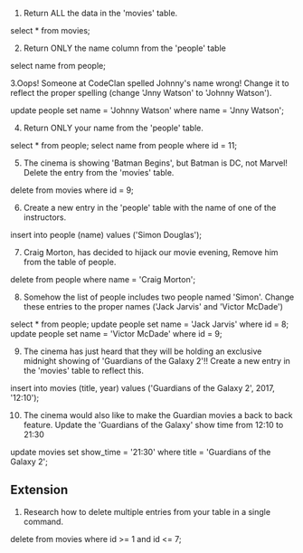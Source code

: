 1. Return ALL the data in the 'movies' table.


select * from movies;

2. Return ONLY the name column from the 'people' table


select name from people;

3.Oops! Someone at CodeClan spelled Johnny's name wrong! Change it to reflect the proper spelling (change 'Jnny Watson' to 'Johnny Watson').


update people set name = 'Johnny Watson' where name = 'Jnny Watson';

4. Return ONLY your name from the 'people' table.


select * from people;
select name from people where id = 11;

5. The cinema is showing 'Batman Begins', but Batman is DC, not Marvel! Delete the entry from the 'movies' table.


delete from movies where id = 9;

6. Create a new entry in the 'people' table with the name of one of the instructors.


insert into people (name) values ('Simon Douglas');

7. Craig Morton, has decided to hijack our movie evening, Remove him from the table of people.


delete from people where name = 'Craig Morton';

8. Somehow the list of people includes two people named 'Simon'. Change these entries to the proper names ('Jack Jarvis' and 'Victor McDade')


select * from people;
update people set name = 'Jack Jarvis' where id = 8;
update people set name = 'Victor McDade' where id = 9;

9. The cinema has just heard that they will be holding an exclusive midnight showing of 'Guardians of the Galaxy 2'!! Create a new entry in the 'movies' table to reflect this.


insert into movies (title, year) values ('Guardians of the Galaxy 2', 2017, '12:10');

10. The cinema would also like to make the Guardian movies a back to back feature. Update the 'Guardians of the Galaxy' show time from 12:10 to 21:30


update movies set show_time = '21:30' where title = 'Guardians of the Galaxy 2';

## Extension

1. Research how to delete multiple entries from your table in a single command.


delete from movies where id >= 1 and id <= 7;
